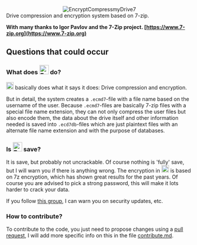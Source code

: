 <center><img alt="EncryptCompressmyDrive7" src="https://raw.githubusercontent.com/Marnix0810/encryptcompressmydrive7/master/img/Logo3.png"></center>
Drive compression and encryption system based on 7-zip.



**With many thanks to Igor Pavlov and the 7-Zip project. [https://www.7-zip.org](https://www.7-zip.org)**

## Questions that could occur

### What does <img src="https://raw.githubusercontent.com/Marnix0810/encryptcompressmydrive7/master/img/Logo4.png" alt="EncryptCompressmyDrive7" height="25" /> do?

<img src="https://raw.githubusercontent.com/Marnix0810/encryptcompressmydrive7/master/img/Logo4.png" alt="EncryptCompressmyDrive7" height="20" /> basically does what it says it does:  Drive compression and encryption.

But in detail, the system creates a `.ecmd7`-file with a file name based on the username of the user. Because `.ecmd7`-files are basically 7-zip files with a special file name extension, they can not only compress the user files but also encode them, the data about the drive itself and other information needed is saved into `.ecd7db`-files which are just plaintext files with an alternate file name extension and with the purpose of databases.

### Is <img src="https://raw.githubusercontent.com/Marnix0810/encryptcompressmydrive7/master/img/Logo4.png" alt="EncryptCompressmyDrive7" height="25" /> save?

It is save, but probably not uncrackable. Of course nothing is 'fully' save, but I will warn you if there is anything wrong. The encryption in <img src="https://raw.githubusercontent.com/Marnix0810/encryptcompressmydrive7/master/img/Logo4.png" alt="EncryptCompressmyDrive7" height="20" /> is based on 7z encryption, which has shown great results for the past years. Of course you are advised to pick a strong password, this will make it lots harder to crack your data.

If you follow [this group](https://groups.google.com/forum/#!forum/encryptcompressmydrive7), I can warn you on security updates, etc.

### How to contribute?

To contribute to the code, you just need to propose changes using a [pull request](https://help.github.com/articles/creating-a-pull-request/), I will add more specific info on this in the file [contribute.md](https://github.com/Marnix0810/encryptcompressmydrive7/blob/master/contribute.md).
